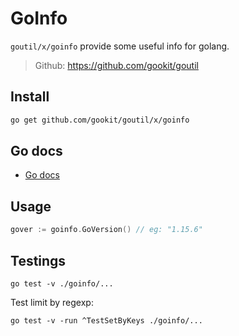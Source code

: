 # GoInfo

 `goutil/x/goinfo` provide some useful info for golang.

> Github: https://github.com/gookit/goutil

## Install

```bash
go get github.com/gookit/goutil/x/goinfo
```

## Go docs

- [Go docs](https://pkg.go.dev/github.com/gookit/goutil)

## Usage

```go
gover := goinfo.GoVersion() // eg: "1.15.6"

```

## Testings

```shell
go test -v ./goinfo/...
```

Test limit by regexp:

```shell
go test -v -run ^TestSetByKeys ./goinfo/...
```
